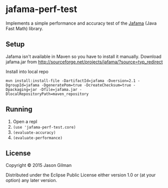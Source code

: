 # jafama-perf-test

Implements a simple performance and accuracy test of the [Jafama](http://sourceforge.net/projects/jafama/) (Java Fast Math) library.

## Setup

Jafama isn't available in Maven so you have to install it manually. Download jafama.jar from http://sourceforge.net/projects/jafama/?source=typ_redirect

Install into local repo

```
mvn install:install-file -DartifactId=jafama -Dversion=2.1 -DgroupId=jafama -DgeneratePom=true -DcreateChecksum=true -Dpackaging=jar -Dfile=jafama.jar -DlocalRepositoryPath=maven_repository
```

## Running

1. Open a repl
2. `(use 'jafama-perf-test.core)`
3. `(evaluate-accuracy)`
4. `(evaluate-performance)`


## License

Copyright © 2015 Jason Gilman

Distributed under the Eclipse Public License either version 1.0 or (at
your option) any later version.
